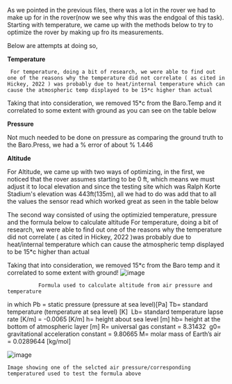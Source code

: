 As we pointed in the previous files, there was a lot in the rover we had to make up for in the rover(now we
see why this was the endgoal of this task). Starting with temperature, we came up with the methods below to
try to optimize the rover by making up fro its measurements.

Below are attempts at doing so,

**Temperature**

     For temperature, doing a bit of research, we were able to find out one of the reasons why the temperature did not correlate ( as cited in Hickey, 2022 ) was probably due to heat/internal temperature which can cause the atmospheric temp displayed to be 15*c higher than actual

Taking that into consideration, we removed 15*c from the Baro.Temp and it correlated to some extent with
ground as you can see on the table below







**Pressure**

Not much needed to be done on pressure as comparing the ground truth to the Baro.Press, we had a % error of
about % 1.446


**Altitude**

For Altitude, we came up with two ways of optimizing, in the first, we noticed that the rover assumes starting
to be 0 ft, which means we must adjust it to local elevation and since the testing site which was Ralph Korte
Stadium's elevation was 443ft(135m), all we had to do was add that to all the values the sensor read which worked 
great as seen in the table below






The second way consisted of using the optimizied temperature, pressure and the formula below
to calculate altitude
For temperature, doing a bit of research, we were able to find out one of the reasons why the temperature did not correlate ( as cited in Hickey, 2022 )was probably due to heat/internal temperature which can cause the atmospheric temp displayed to be 15*c higher than actual

Taking that into consideration, we removed 15*c from the Baro temp and it correlated to some extent with ground!
![image](https://github.com/Tomiwa2/MRE320_MarsRover/assets/49229168/3325956b-cd57-4804-987f-5bd71e72c562)

              Formula used to calculate altitude from air pressure and temperature
              
in which
Pb = static pressure (pressure at sea level)[Pa]
Tb= standard temperature (temperature at sea level) [K] 
Lb= standard temperature lapse rate [K/m] = -0.0065 [K/m]
h= height about sea level [m]
hb= height at the bottom of atmospheric layer [m]
R= universal gas constant = 8.31432 
g0= gravitational acceleration constant = 9.80665
M= molar mass of Earth’s air = 0.0289644 [kg/mol]



![image](https://github.com/Tomiwa2/MRE320_MarsRover/assets/49229168/3daab93c-694e-44d8-bf90-9d566421ce46)


    Image showing one of the selcted air pressure/corresponding temperatured used to test the formula above


